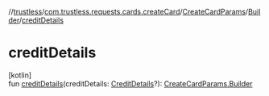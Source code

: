 //[trustless](../../../../index.md)/[com.trustless.requests.cards.createCard](../../index.md)/[CreateCardParams](../index.md)/[Builder](index.md)/[creditDetails](credit-details.md)

# creditDetails

[kotlin]\
fun [creditDetails](credit-details.md)(creditDetails: [CreditDetails](../../-credit-details/index.md)?): [CreateCardParams.Builder](index.md)
